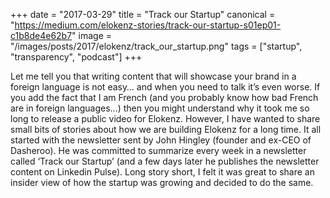 +++
date = "2017-03-29"
title = "Track our Startup"
canonical = "https://medium.com/elokenz-stories/track-our-startup-s01ep01-c1b8de4e62b7"
image = "/images/posts/2017/elokenz/track_our_startup.png"
tags = ["startup", "transparency", "podcast"]
+++

Let me tell you that writing content that will showcase your brand in a foreign language is not easy… and when you need to talk it’s even worse. If you add the fact that I am French (and you probably know how bad French are in foreign languages…) then you might understand why it took me so long to release a public video for Elokenz.
However, I have wanted to share small bits of stories about how we are building Elokenz for a long time. It all started with the newsletter sent by John Hingley (founder and ex-CEO of Dasheroo). He was committed to summarize every week in a newsletter called ‘Track our Startup’ (and a few days later he publishes the newsletter content on Linkedin Pulse). Long story short, I felt it was great to share an insider view of how the startup was growing and decided to do the same.

